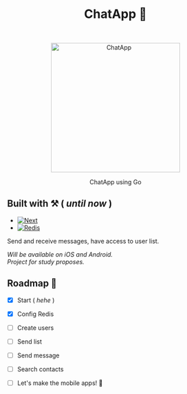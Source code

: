 <h1 align="center"> ChatApp 💬 </h1> <br>
<p align="center">
   <img alt="ChatApp" title="ChatApp" src="https://i.ibb.co/xmHjvtX/Icon-1024.png" width="300">
</p>

<p align="center">
  ChatApp using Go
</p>


## Built with ⚒️ ( _until now_ ) 

* [![Next][Next.js]][Next-url]
* [![Redis][Redis]][Redis-url]



Send and receive messages, have access to user list.

_Will be available on iOS and Android._ <br>
_Project for study proposes._



## Roadmap 📍

- [x] Start ( _hehe_ )
- [x] Config Redis
- [ ] Create users
- [ ] Send list
- [ ] Send message
- [ ] Search contacts
- [ ] Let's make the mobile apps! 📲


<!-- MARKDOWN LINKS & IMAGES -->
<!-- https://www.markdownguide.org/basic-syntax/#reference-style-links -->
[Next.js]: https://img.shields.io/badge/golang-000000?style=for-the-badge&logo=go&logoColor=blue
[Next-url]: https://go.dev/
[Redis]: https://img.shields.io/badge/redis-000000?style=for-the-badge&logo=redis&logoColor=red
[Redis-url]: https://redis.io/
